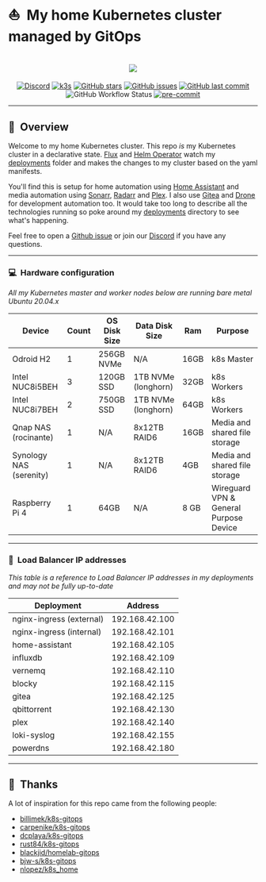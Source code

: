 # :sailboat:&nbsp; My home Kubernetes cluster managed by GitOps

<h1 align="center">
  <img src="https://i.imgur.com/p1RzXjQ.png">
</h1>

<div align="center">

[![Discord](https://img.shields.io/badge/discord-chat-7289DA.svg?maxAge=60&style=flat-square)](https://discord.gg/DNCynrJ) [![k3s](https://img.shields.io/badge/k3s-v1.18.8-orange?style=flat-square)](https://k3s.io/) [![GitHub stars](https://img.shields.io/github/stars/onedr0p/k3s-gitops?color=green&style=flat-square)](https://github.com/onedr0p/k3s-gitops/stargazers) [![GitHub issues](https://img.shields.io/github/issues/onedr0p/k3s-gitops?style=flat-square)](https://github.com/onedr0p/k3s-gitops/issues) [![GitHub last commit](https://img.shields.io/github/last-commit/onedr0p/k3s-gitops?color=purple&style=flat-square)](https://github.com/onedr0p/k3s-gitops/commits/master) ![GitHub Workflow Status](https://img.shields.io/github/workflow/status/onedr0p/k3s-gitops/lint?color=blue&style=flat-square) [![pre-commit](https://img.shields.io/badge/pre--commit-enabled-brightgreen?logo=pre-commit&logoColor=white&style=flat-square)](https://github.com/pre-commit/pre-commit)

</div>

---

## :book:&nbsp; Overview

Welcome to my home Kubernetes cluster. This repo _is_ my Kubernetes cluster in a declarative state. [Flux](https://github.com/fluxcd/flux) and [Helm Operator](https://github.com/fluxcd/helm-operator) watch my [deployments](./deployments/) folder and makes the changes to my cluster based on the yaml manifests.

You'll find this is setup for home automation using [Home Assistant](https://www.home-assistant.io/) and media automation using [Sonarr](https://sonarr.tv/), [Radarr](https://radarr.video/) and [Plex](https://www.plex.tv/sign-in/?forwardUrl=https%3A%2F%2Fwww.plex.tv%2F). I also use [Gitea](https://gitea.io/en-us/) and [Drone](https://drone.io/) for development automation too. It would take too long to describe all the technologies running so poke around my [deployments](./deployments/) directory to see what's happening. 

Feel free to open a [Github issue](https://github.com/onedr0p/k3s-gitops/issues/new) or join our [Discord](https://discord.gg/DNCynrJ) if you have any questions.

---

### :computer:&nbsp; Hardware configuration

_All my Kubernetes master and worker nodes below are running bare metal Ubuntu 20.04.x_

| Device                  | Count | OS Disk Size | Data Disk Size      | Ram  | Purpose                                |
|-------------------------|-------|--------------|---------------------|------|----------------------------------------|
| Odroid H2               | 1     | 256GB NVMe   | N/A                 | 16GB | k8s Master                             |
| Intel NUC8i5BEH         | 3     | 120GB SSD    | 1TB NVMe (longhorn) | 32GB | k8s Workers                            |
| Intel NUC8i7BEH         | 2     | 750GB SSD    | 1TB NVMe (longhorn) | 64GB | k8s Workers                            |
| Qnap NAS (rocinante)    | 1     | N/A          | 8x12TB RAID6        | 16GB | Media and shared file storage          |
| Synology NAS (serenity) | 1     | N/A          | 8x12TB RAID6        | 4GB  | Media and shared file storage          |
| Raspberry Pi 4          | 1     | 64GB         | N/A                 | 8 GB | Wireguard VPN & General Purpose Device |

---

### :memo:&nbsp; Load Balancer IP addresses

_This table is a reference to Load Balancer IP addresses in my deployments and may not be fully up-to-date_

| Deployment               | Address        |
|--------------------------|----------------|
| nginx-ingress (external) | 192.168.42.100 |
| nginx-ingress (internal) | 192.168.42.101 |
| home-assistant           | 192.168.42.105 |
| influxdb                 | 192.168.42.109 |
| vernemq                  | 192.168.42.110 |
| blocky                   | 192.168.42.115 |
| gitea                    | 192.168.42.125 |
| qbittorrent              | 192.168.42.130 |
| plex                     | 192.168.42.140 |
| loki-syslog              | 192.168.42.155 |
| powerdns                 | 192.168.42.180 |

---

## :handshake:&nbsp; Thanks

A lot of inspiration for this repo came from the following people:

- [billimek/k8s-gitops](https://github.com/billimek/k8s-gitops)
- [carpenike/k8s-gitops](https://github.com/carpenike/k8s-gitops)
- [dcplaya/k8s-gitops](https://github.com/dcplaya/k8s-gitops)
- [rust84/k8s-gitops](https://github.com/rust84/k8s-gitops)
- [blackjid/homelab-gitops](https://github.com/blackjid/homelab-gitops)
- [bjw-s/k8s-gitops](https://github.com/bjw-s/k8s-gitops)
- [nlopez/k8s_home](https://github.com/nlopez/k8s_home)
